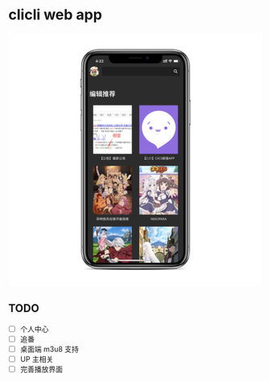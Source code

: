 # clicli web app

![预览](./assets/preview.png)

## TODO

- [ ] 个人中心
- [ ] 追番
- [ ] 桌面端 m3u8 支持
- [ ] UP 主相关
- [ ] 完善播放界面
